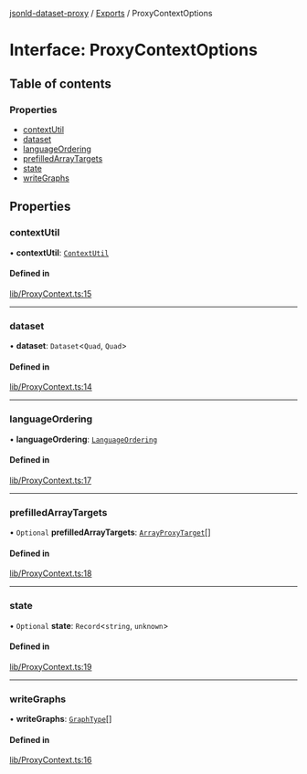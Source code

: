 [jsonld-dataset-proxy](../README.md) / [Exports](../modules.md) / ProxyContextOptions

# Interface: ProxyContextOptions

## Table of contents

### Properties

- [contextUtil](ProxyContextOptions.md#contextutil)
- [dataset](ProxyContextOptions.md#dataset)
- [languageOrdering](ProxyContextOptions.md#languageordering)
- [prefilledArrayTargets](ProxyContextOptions.md#prefilledarraytargets)
- [state](ProxyContextOptions.md#state)
- [writeGraphs](ProxyContextOptions.md#writegraphs)

## Properties

### contextUtil

• **contextUtil**: [`ContextUtil`](../classes/ContextUtil.md)

#### Defined in

[lib/ProxyContext.ts:15](https://github.com/o-development/jsonld-dataset-proxy/blob/813009a/lib/ProxyContext.ts#L15)

___

### dataset

• **dataset**: `Dataset`<`Quad`, `Quad`\>

#### Defined in

[lib/ProxyContext.ts:14](https://github.com/o-development/jsonld-dataset-proxy/blob/813009a/lib/ProxyContext.ts#L14)

___

### languageOrdering

• **languageOrdering**: [`LanguageOrdering`](../modules.md#languageordering)

#### Defined in

[lib/ProxyContext.ts:17](https://github.com/o-development/jsonld-dataset-proxy/blob/813009a/lib/ProxyContext.ts#L17)

___

### prefilledArrayTargets

• `Optional` **prefilledArrayTargets**: [`ArrayProxyTarget`](../modules.md#arrayproxytarget)[]

#### Defined in

[lib/ProxyContext.ts:18](https://github.com/o-development/jsonld-dataset-proxy/blob/813009a/lib/ProxyContext.ts#L18)

___

### state

• `Optional` **state**: `Record`<`string`, `unknown`\>

#### Defined in

[lib/ProxyContext.ts:19](https://github.com/o-development/jsonld-dataset-proxy/blob/813009a/lib/ProxyContext.ts#L19)

___

### writeGraphs

• **writeGraphs**: [`GraphType`](../modules.md#graphtype)[]

#### Defined in

[lib/ProxyContext.ts:16](https://github.com/o-development/jsonld-dataset-proxy/blob/813009a/lib/ProxyContext.ts#L16)
